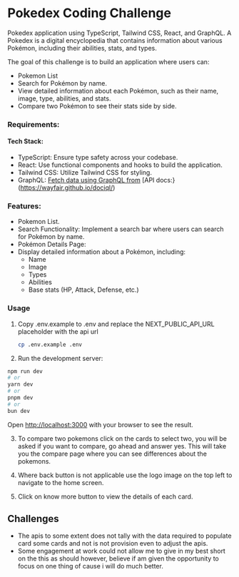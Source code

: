 # Pokedex Coding Challenge
Pokedex application using TypeScript, Tailwind CSS, React, and GraphQL. A Pokedex is a digital encyclopedia that contains information about various Pokémon, including their abilities, stats, and types. 

The goal of this challenge is to build an application where users can:
- Pokemon List
- Search for Pokémon by name.
- View detailed information about each Pokémon, such as their name, image, type, abilities, and stats.
- Compare two Pokémon to see their stats side by side.

### Requirements:
#### Tech Stack:
* TypeScript: Ensure type safety across your codebase.
* React: Use functional components and hooks to build the application.
* Tailwind CSS: Utilize Tailwind CSS for styling.
* GraphQL: [Fetch data using GraphQL from](https://graphql-pokemon2.vercel.app/)
 [API docs:}(https://wayfair.github.io/dociql/)

### Features:
- Pokemon List.
- Search Functionality: Implement a search bar where users can search for Pokémon by name.
- Pokémon Details Page:
- Display detailed information about a Pokémon, including:
    - Name
    - Image
    - Types
    - Abilities
    - Base stats (HP, Attack, Defense, etc.)

### Usage
1. Copy .env.example to .env and replace the NEXT_PUBLIC_API_URL placeholder with the api url
    ```bash 
    cp .env.example .env
    ```

2. Run the development server:

```bash
npm run dev
# or
yarn dev
# or
pnpm dev
# or
bun dev
```

Open [http://localhost:3000](http://localhost:3000) with your browser to see the result.

3. To compare two pokemons click on the cards to select two, you will be asked if you want to compare, go ahead and answer yes. This will take you the compare page where you can see differences about the pokemons.

4. Where back button is not applicable use the logo image on the top left to navigate to the home screen.
5. Click on know more button to view the details of each card.


## Challenges
- The apis to some extent does not tally with the data required to populate card some cards and not is not provision even to adjust the apis.
- Some engagement at work could not allow me to give in my best short on the this as should however, believe if am given the opportunity to focus on one thing of cause i will do much better.


